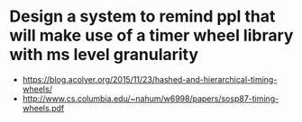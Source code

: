 # Design a system to remind ppl that will make use of a timer wheel library with ms level granularity

- https://blog.acolyer.org/2015/11/23/hashed-and-hierarchical-timing-wheels/
- http://www.cs.columbia.edu/~nahum/w6998/papers/sosp87-timing-wheels.pdf
